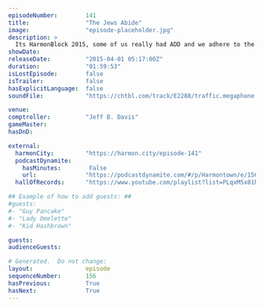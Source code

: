 ```yaml
---
episodeNumber:        141
title:                "The Jews Abide"
image:                "episode-placeholder.jpg"
description: >
  Its HarmonBlock 2015, some of us really had ADD and we adhere to the wisdom of Sam Elliot on HARMONTOWN! Become a member! Get the video at harmontown.com
showDate:             
releaseDate:          "2015-04-01 05:17:00Z"
duration:             "01:59:53"
isLostEpisode:        false
isTrailer:            false
hasExplicitLanguage:  false
soundFile:            "https://chtbl.com/track/E2288/traffic.megaphone.fm/STA2096923357.mp3?updated=1562019708"

venue:                
comptroller:          "Jeff B. Davis"
gameMaster:           
hasDnD:               

external:
  harmonCity:         "https://harmon.city/episode-141"
  podcastDynamite:
    hasMinutes:        False
    url:              "https://podcastdynamite.com/#/p/Harmontown/e/156/141"
  hallOfRecords:      "https://www.youtube.com/playlist?list=PLqxM5x81hNOZA42Epzh1YDKxGKqZHNTSU"

## Example of how to add guests: ##
#guests:
#- "Guy Pancake"
#- "Lady Omelette"
#- "Kid Hashbrown"

guests:
audienceGuests:

# Generated.  Do not change:
layout:               episode
sequenceNumber:       156
hasPrevious:          True
hasNext:              True
---
```


<!-- The episode description will be rendered here -->
<!-- Add your content below here -->

